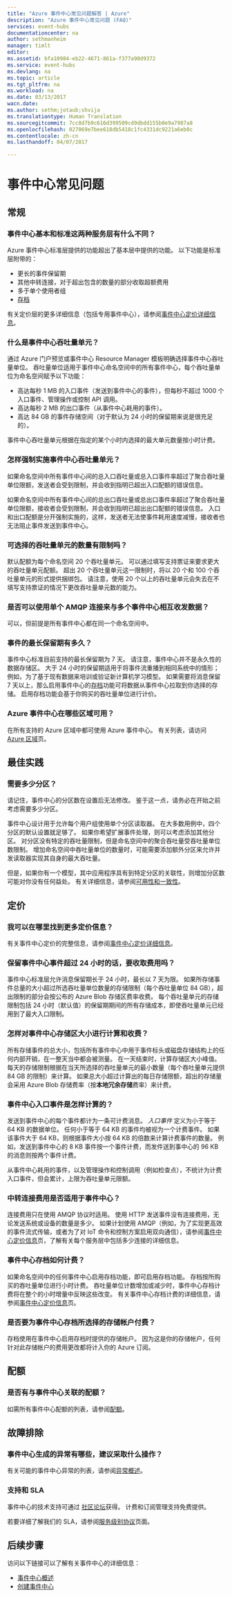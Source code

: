 ```yaml
---
title: "Azure 事件中心常见问题解答 | Azure"
description: "Azure 事件中心常见问题 (FAQ)"
services: event-hubs
documentationcenter: na
author: sethmanheim
manager: timlt
editor: 
ms.assetid: bfa10984-eb22-4671-861a-f377a90d9372
ms.service: event-hubs
ms.devlang: na
ms.topic: article
ms.tgt_pltfrm: na
ms.workload: na
ms.date: 03/13/2017
wacn.date: 
ms.author: sethm;jotaub;shvija
ms.translationtype: Human Translation
ms.sourcegitcommit: 7cc8d7b9c616d399509cd9dbdd155b0e9a7987a8
ms.openlocfilehash: 027069e7bee618db5418c1fc4331dc9221a6eb0c
ms.contentlocale: zh-cn
ms.lasthandoff: 04/07/2017

---
```


# <a name="event-hubs-frequently-asked-questions"></a>事件中心常见问题

## <a name="general"></a>常规

### <a name="what-is-the-difference-between-event-hubs-basic-and-standard-tiers"></a>事件中心基本和标准这两种服务层有什么不同？
Azure 事件中心标准层提供的功能超出了基本层中提供的功能。 以下功能是标准层附带的：
* 更长的事件保留期
* 其他中转连接，对于超出包含的数量的部分收取超额费用
* 多于单个使用者组
* [存档](https://docs.microsoft.com/azure/event-hubs/event-hubs-archive-overview)

有关定价层的更多详细信息（包括专用事件中心），请参阅[事件中心定价详细信息](https://www.azure.cn/pricing/details/event-hubs/)。

### <a name="what-are-event-hubs-throughput-units"></a>什么是事件中心吞吐量单元？
通过 Azure 门户预览或事件中心 Resource Manager 模板明确选择事件中心吞吐量单位。 吞吐量单位适用于事件中心命名空间中的所有事件中心，每个吞吐量单位为命名空间赋予以下功能：

* 高达每秒 1 MB 的入口事件（发送到事件中心的事件），但每秒不超过 1000 个入口事件、管理操作或控制 API 调用。
* 高达每秒 2 MB 的出口事件（从事件中心耗用的事件）。
* 高达 84 GB 的事件存储空间（对于默认为 24 小时的保留期来说是很充足的）。

事件中心吞吐量单元根据在指定的某个小时内选择的最大单元数量按小时计费。

### <a name="how-are-event-hubs-throughput-unit-limits-enforced"></a>怎样强制实施事件中心吞吐量单元？
如果命名空间中所有事件中心间的总入口吞吐量或总入口事件率超过了聚合吞吐量单位限额，发送者会受到限制，并会收到指明已超出入口配额的错误信息。

如果命名空间中所有事件中心间的总出口吞吐量或总出口事件率超过了聚合吞吐量单位限额，接收者会受到限制，并会收到指明已超出出口配额的错误信息。 入口和出口配额是分开强制实施的，这样，发送者无法使事件耗用速度减慢，接收者也无法阻止事件发送到事件中心。

### <a name="is-there-a-limit-on-the-number-of-throughput-units-that-can-be-selected"></a>可选择的吞吐量单元的数量有限制吗？
默认配额为每个命名空间 20 个吞吐量单元。 可以通过填写支持票证来要求更大的吞吐量单元配额。 超出 20 个吞吐量单元这一限制时，将以 20 个和 100 个吞吐量单元的形式提供捆绑包。 请注意，使用 20 个以上的吞吐量单元会失去在不填写支持票证的情况下更改吞吐量单元数的能力。

### <a name="can-i-use-a-single-amqp-connection-to-send-and-receive-from-multiple-event-hubs"></a>是否可以使用单个 AMQP 连接来与多个事件中心相互收发数据？
可以，但前提是所有事件中心都在同一个命名空间中。

### <a name="what-is-the-maximum-retention-period-for-events"></a>事件的最长保留期有多久？
事件中心标准目前支持的最长保留期为 7 天。 请注意，事件中心并不是永久性的数据存储区。 大于 24 小时的保留期适用于将事件流重播到相同系统中的情形；例如，为了基于现有数据来培训或验证新计算机学习模型。 如果需要将消息保留 7 天以上，那么启用事件中心的[存档](https://docs.microsoft.com/azure/event-hubs/event-hubs-archive-overview)功能可将数据从事件中心拉取到你选择的存储。 启用存档功能会基于你购买的吞吐量单位进行计价。

### <a name="where-is-azure-event-hubs-available"></a>Azure 事件中心在哪些区域可用？
在所有支持的 Azure 区域中都可使用 Azure 事件中心。 有关列表，请访问 [Azure 区域](https://azure.microsoft.com/regions/)页。  

## <a name="best-practices"></a>最佳实践

### <a name="how-many-partitions-do-i-need"></a>需要多少分区？
请记住，事件中心的分区数在设置后无法修改。 鉴于这一点，请务必在开始之前考虑需要多少分区。 

事件中心设计用于允许每个用户组使用单个分区读取器。 在大多数用例中，四个分区的默认设置就足够了。 如果你希望扩展事件处理，则可以考虑添加其他分区。 对分区没有特定的吞吐量限制，但是命名空间中的聚合吞吐量受吞吐量单位数限制。 增加命名空间中吞吐量单位的数量时，可能需要添加额外分区来允许并发读取器实现其自身的最大吞吐量。

但是，如果你有一个模型，其中应用程序具有到特定分区的关联性，则增加分区数可能对你没有任何益处。 有关详细信息，请参阅[可用性和一致性](./event-hubs-availability-and-consistency.md)。
## <a name="pricing"></a>定价

### <a name="where-can-i-find-more-pricing-information"></a>我可以在哪里找到更多定价信息？
有关事件中心定价的完整信息，请参阅[事件中心定价详细信息](https://www.azure.cn/pricing/details/event-hubs/)。

### <a name="is-there-a-charge-for-retaining-event-hubs-events-for-more-than-24-hours"></a>保留事件中心事件超过 24 小时的话，要收取费用吗？
事件中心标准层允许消息保留期长于 24 小时，最长以 7 天为限。 如果所存储事件总量的大小超过所选吞吐量单位数量的存储限制（每个吞吐量单位 84 GB），超出限制的部分会按公布的 Azure Blob 存储区费率收费。 每个吞吐量单元的存储限制包括 24 小时（默认值）的保留期期间的所有存储成本，即使吞吐量单元已经用到了最大入口限制。

### <a name="how-is-the-event-hubs-storage-size-calculated-and-charged"></a>怎样对事件中心存储区大小进行计算和收费？
所有存储事件的总大小，包括所有事件中心中用于事件标头或磁盘存储结构上的任何内部开销，在一整天当中都会被测量。 在一天结束时，计算存储区大小峰值。 每天的存储限制根据在当天所选择的吞吐量单元的最小数量（每个吞吐量单元提供 84 GB 的限制）来计算。 如果总大小超过计算出的每日存储限额，超出的存储量会采用 Azure Blob 存储费率（按**本地冗余存储**费率）来计费。

### <a name="how-are-event-hubs-ingress-events-calculated"></a>事件中心入口事件是怎样计算的？
发送到事件中心的每个事件都计为一条可计费消息。 *入口事件* 定义为小于等于 64 KB 的数据单位。 任何小于等于 64 KB 的事件均被视为一个计费事件。 如果该事件大于 64 KB，则根据事件大小按 64 KB 的倍数来计算计费事件的数量。 例如，发送到事件中心的 8 KB 事件按一个事件计费，而发件送到事中心的 96 KB 的消息则按两个事件计费。

从事件中心耗用的事件，以及管理操作和控制调用（例如检查点），不统计为计费入口事件，但会累计，上限为吞吐量单元限额。

### <a name="do-brokered-connection-charges-apply-to-event-hubs"></a>中转连接费用是否适用于事件中心？
连接费用只在使用 AMQP 协议时适用。 使用 HTTP 发送事件没有连接费用，无论发送系统或设备的数量是多少。 如果计划使用 AMQP（例如，为了实现更高效的事件流式传输，或者为了对 IoT 命令和控制方案启用双向通信），请参阅[事件中心定价信息](https://www.azure.cn/pricing/details/event-hubs/)页，了解有关每个服务层中包括多少连接的详细信息。

### <a name="how-is-event-hubs-archive-billed"></a>事件中心存档如何计费？
如果命名空间中的任何事件中心启用存档功能，即可启用存档功能。 存档按所购买的吞吐量单位进行小时计费。 吞吐量单位计数增加或减少时，事件中心存档计费将在整个的小时增量中反映这些改变。
有关事件中心存档计费的详细信息，请参阅[事件中心定价信息](https://www.azure.cn/pricing/details/event-hubs/)页。

### <a name="will-i-be-billed-for-the-storage-account-i-select-for-event-hubs-archive"></a>是否要为事件中心存档所选择的存储帐户付费？
存档使用在事件中心启用存档时提供的存储帐户。 因为这是你的存储帐户，任何针对此存储帐户的费用更改都将计入你的 Azure 订阅。

## <a name="quotas"></a>配额

### <a name="are-there-any-quotas-associated-with-event-hubs"></a>是否有与事件中心关联的配额？
如需所有事件中心配额的列表，请参阅[配额](./event-hubs-quotas.md)。

## <a name="troubleshooting"></a>故障排除

### <a name="what-are-some-of-the-exceptions-generated-by-event-hubs-and-their-suggested-actions"></a>事件中心生成的异常有哪些，建议采取什么操作？
有关可能的事件中心异常的列表，请参阅[异常概述](./event-hubs-messaging-exceptions.md)。

### <a name="support-and-sla"></a>支持和 SLA
事件中心的技术支持可通过 [社区论坛](https://social.msdn.microsoft.com/forums/azure/home)获得。 计费和订阅管理支持免费提供。

若要详细了解我们的 SLA，请参阅[服务级别协议](https://www.azure.cn/support/legal/sla/)页面。

## <a name="next-steps"></a>后续步骤
访问以下链接可以了解有关事件中心的详细信息：

* [事件中心概述](./event-hubs-what-is-event-hubs.md)
* [创建事件中心](./event-hubs-create.md)
